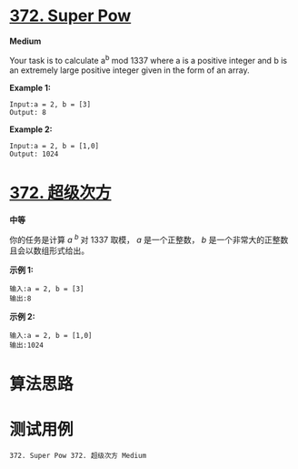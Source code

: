 # [372. Super Pow][enTitle]

**Medium**

Your task is to calculate a<sup>b</sup> mod 1337 where a is a positive integer and b is an extremely large positive integer given in the form of an array.

**Example 1:** 


```
Input:a = 2, b = [3]
Output: 8
```


**Example 2:** 

```
Input:a = 2, b = [1,0]
Output: 1024
```






# [372. 超级次方][cnTitle]

**中等**

你的任务是计算  *a* <sup> *b* </sup> 对 1337 取模， *a*  是一个正整数， *b*  是一个非常大的正整数且会以数组形式给出。

**示例 1:** 

```
输入:a = 2, b = [3]
输出:8

```

**示例 2:** 

```
输入:a = 2, b = [1,0]
输出:1024
```




# 算法思路

# 测试用例
```
372. Super Pow 372. 超级次方 Medium
```

[enTitle]: https://leetcode.com/problems/super-pow/
[cnTitle]: https://leetcode-cn.com/problems/super-pow/
